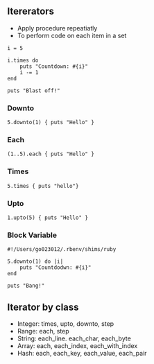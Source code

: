 ## Itererators 

* Apply procedure repeatiatly 
* To perform code on each item in a set

```
i = 5 

i.times do 
    puts "Countdown: #{i}"
    i -= 1
end 

puts "Blast off!"
```

### Downto

```
5.downto(1) { puts "Hello" }
```


### Each

```
(1..5).each { puts "Hello" }
```

### Times 

```
5.times { puts "hello"}
```

### Upto

```
1.upto(5) { puts "Hello" }
```

### Block Variable 

```
#!/Users/go023012/.rbenv/shims/ruby

5.downto(1) do |i|
    puts "Countdodwn: #{i}"
end

puts "Bang!"
```

## Iterator by class 

* Integer: times, upto, downto, step 
* Range: each, step 
* String: each_line. each_char, each_byte
* Array: each, each_index, each_with_index
* Hash: each, each_key, each_value, each_pair 
